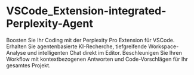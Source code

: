 # VSCode_Extension-integrated-Perplexity-Agent
Boosten Sie Ihr Coding mit der Perplexity Pro Extension für VSCode. Erhalten Sie agentenbasierte KI-Recherche, tiefgreifende Workspace-Analyse und intelligenten Chat direkt im Editor. Beschleunigen Sie Ihren Workflow mit kontextbezogenen Antworten und Code-Vorschlägen für Ihr gesamtes Projekt.
